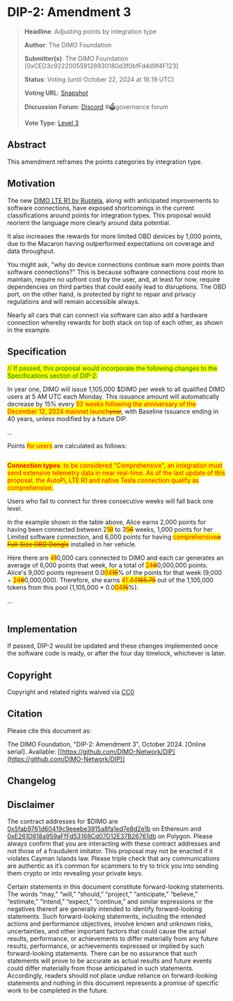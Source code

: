 # DIP-2: Amendment 3

> **Headline**: Adjusting points by integration type
>
> **Author**: The DIMO Foundation
>
> **Submitter(s)**: The DIMO Foundation \[0xCED3c922200559128930180d3f0bfFd4d9f4F123]
>
> **Status**: Voting (until October 22, 2024 at 16:19 UTC)
>
> **Voting URL**: [Snapshot](https://snapshot.org/#/dimo.eth/proposal/0x6169051cbf2aa31226a6c15a2634fbf8907a459cc362cba9e3991a604031cbec)
>
> **Discussion Forum**: [Discord](https://chat.dimo.zone) #🗳️governance forum
>
> **Vote Type**: [Level 3](https://docs.dimo.zone/governance/dip1#voting-protocol)

## Abstract

This amendment reframes the points categories by integration type.

## Motivation

The new [DIMO LTE R1 by Ruptela](../license-proposals/dlp5.md), along with anticipated improvements to software connections, have exposed shortcomings in the current classifications around points for integration types. This proposal would reorient the language more clearly around data potential.&#x20;

It also increases the rewards for more limited OBD devices by 1,000 points, due to the Macaron having outperformed expectations on coverage and data throughput.

You might ask, "why do device connections continue earn more points than software connections?" This is because software connections cost more to maintain, require no upfront cost by the user, and, at least for now, require dependencies on third parties that could easily lead to disruptions. The OBD port, on the other hand, is protected by right to repair and privacy regulations and will remain accessible always.&#x20;

Nearly all cars that can connect via software can also add a hardware connection whereby rewards for both stack on top of each other, as shown in the example.

## Specification

<mark style="color:green;">// If passed, this proposal would incorporate the following changes to the Specifications section of DIP-2:</mark>

In year one, DIMO will issue 1,105,000 $DIMO per week to all qualified DIMO users at 5 AM UTC each Monday. This issuance amount will automatically decrease by 15% every <mark style="color:red;">52 weeks following the anniversary of the December 12, 2024 mainnet launch</mark>~~<mark style="color:red;">year</mark>~~, with Baseline Issuance ending in 40 years, unless modified by a future DIP.

...

Points <mark style="color:red;">for users</mark> are calculated as follows:

<figure><img src="../.gitbook/assets/Screenshot 2024-09-30 at 5.57.00 PM.png" alt=""><figcaption></figcaption></figure>

<mark style="color:red;">**Connection types**</mark><mark style="color:red;">: to be considered "Comprehensive", an integration must send extensive telemetry data in near real-time. As of the last update of this proposal, the AutoPi, LTE R1 and native Tesla connection qualify as comprehensive.</mark>

Users who fail to connect for three consecutive weeks will fall back one level.

In the example shown in the table above, Alice earns 2,000 points for having been connected between 2<mark style="color:red;">1</mark>~~<mark style="color:red;">0</mark>~~ to 3<mark style="color:red;">5</mark>~~<mark style="color:red;">6</mark>~~ weeks, 1,000 points for her Limited software connection, and 6,000 points for having <mark style="color:red;">comprehensive</mark>~~<mark style="color:red;">a Full-Size OBD Dongle</mark>~~ installed in her vehicle.

Here there are <mark style="color:red;">4</mark>~~<mark style="color:red;">1</mark>~~0,000 cars connected to DIMO and each car generates an average of 6,000 points that week, for a total of <mark style="color:red;">24</mark>~~<mark style="color:red;">6</mark>~~0,000,000 points. Alice's 9,000 points represent 0.0<mark style="color:red;">04</mark>~~<mark style="color:red;">15</mark>~~% of the points for that week (9,000 ÷ <mark style="color:red;">24</mark>~~<mark style="color:red;">6</mark>~~0,000,000). Therefore, she earns <mark style="color:red;">41.44</mark>~~<mark style="color:red;">165.75</mark>~~ out of the 1,105,000 tokens from this pool (1,105,000 \* 0.0<mark style="color:red;">04</mark>~~<mark style="color:red;">15</mark>~~%).

...

<figure><img src="../.gitbook/assets/Screenshot 2024-09-30 at 5.55.05 PM.png" alt=""><figcaption></figcaption></figure>

## Implementation

If passed, DIP-2 would be updated and these changes implemented once the software code is ready, or after the four day timelock, whichever is later.

## **Copyright**

Copyright and related rights waived via [CC0](https://creativecommons.org/publicdomain/zero/1.0)

## Citation

Please cite this document as:

The DIMO Foundation, "DIP-2: Amendment 3", October 2024. \[Online serial]. Available: \[[https://github.com/DIMO-Network/DIP](https://github.com/DIMO-Network/DIP)]

## Changelog



## Disclaimer <a href="#disclaimer" id="disclaimer"></a>

The contract addresses for $DIMO are [0x5fab9761d60419c9eeebe3915a8fa1ed7e8d2e1b](https://etherscan.io/token/0x5fab9761d60419c9eeebe3915a8fa1ed7e8d2e1b) on Ethereum and [0xE261D618a959aFfFd53168Cd07D12E37B26761db](https://polygonscan.com/token/0xE261D618a959aFfFd53168Cd07D12E37B26761db) on Polygon. Please always confirm that you are interacting with these contract addresses and not those of a fraudulent imitator. This proposal may not be enacted if it violates Cayman Islands law. Please triple check that any communications are authentic as it’s common for scammers to try to trick you into sending them crypto or into revealing your private keys.

Certain statements in this document constitute forward-looking statements. The words “may,” “will,” “should,” “project,” “anticipate,” “believe,” “estimate,” “intend,” “expect,” “continue,” and similar expressions or the negatives thereof are generally intended to identify forward-looking statements. Such forward-looking statements, including the intended actions and performance objectives, involve known and unknown risks, uncertainties, and other important factors that could cause the actual results, performance, or achievements to differ materially from any future results, performance, or achievements expressed or implied by such forward-looking statements. There can be no assurance that such statements will prove to be accurate as actual results and future events could differ materially from those anticipated in such statements. Accordingly, readers should not place undue reliance on forward-looking statements and nothing in this document represents a promise of specific work to be completed in the future.
